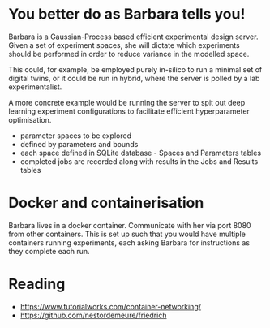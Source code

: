 # You better do as Barbara tells you!

Barbara is a Gaussian-Process based efficient experimental design server. Given a set of experiment spaces, she will dictate which experiments should be performed in order to reduce variance in the modelled space.

This could, for example, be employed purely in-silico to run a minimal set of digital twins, or it could be run in hybrid, where the server is polled by a lab experimentalist.

A more concrete example would be running the server to spit out deep learning experiment configurations to facilitate efficient hyperparameter optimisation.

 - parameter spaces to be explored
 - defined by parameters and bounds
 - each space defined in SQLite database - Spaces and Parameters tables
 - completed jobs are recorded along with results in the Jobs and Results tables

# Docker and containerisation
Barbara lives in a docker container. Communicate with her via port 8080 from other containers. This is set up such that you would have multiple containers running experiments, each asking Barbara for instructions as they complete each run.

# Reading
 - https://www.tutorialworks.com/container-networking/
 - https://github.com/nestordemeure/friedrich